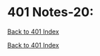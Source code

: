 # 401 Notes-20:
[Back to 401 Index](401-index.md)<br>


<!-- notes here -->


[Back to 401 Index](401-index.md)